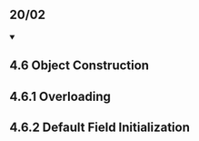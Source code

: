 ## 20/02

<details open> 
<summary>


## 4.6 Object Construction
## 4.6.1 Overloading
## 4.6.2 Default Field Initialization
</summary>
</details>